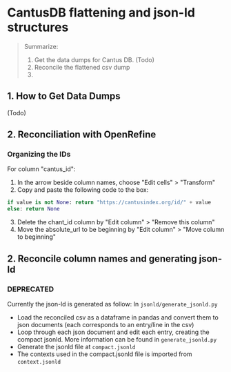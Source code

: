 # CantusDB flattening and json-ld structures

> Summarize:   
>   1.  Get the data dumps for Cantus DB. (Todo)
>   2.  Reconcile the flattened csv dump
>   3. 

## 1. How to Get Data Dumps
(Todo)

## 2. Reconciliation with OpenRefine
### Organizing the IDs
For column "cantus_id":
1.  In the arrow beside column names, choose "Edit cells" > "Transform"
2.  Copy and paste the following code to the box:
```python
if value is not None: return "https://cantusindex.org/id/" + value
else: return None
```
3.  Delete the chant_id column by "Edit column" > "Remove this column"
4.  Move the absolute_url to be beginning by "Edit column" > "Move column to beginning"

## 2. Reconcile column names and generating json-ld 
### DEPRECATED
Currently the json-ld is generated as follow:
In `jsonld/generate_jsonld.py`
- Load the reconciled csv as a dataframe in pandas and convert them to json documents (each corresponds to an entry/line in the csv)
- Loop through each json document and edit each entry, creating the compact jsonld. More information can be found in `generate_jsonld.py`
- Generate the jsonld file at `compact.jsonld`
- The contexts used in the compact.jsonld file is imported from `context.jsonld`
